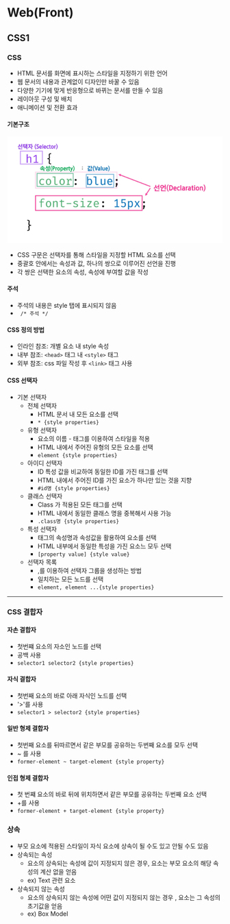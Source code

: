 # Web(Front)

## CSS1

### CSS

- HTML 문서를 화면에 표시하는 스타일을 지정하기 위한 언어
- 웹 문서의 내용과 관계없이 디자인만 바꿀 수 있음
- 다양한 기기에 맞게 반응형으로 바뀌는 문서를 만들 수 있음
- 레이아웃 구성 및 배치
- 애니메이션 및 전환 효과

#### 기본구조

![alt text](image.png)

- CSS 구문은 선택자를 통해 스타일을 지정할 HTML 요소를 선택
- 중괄호 안에서는 속성과 값, 하나의 쌍으로 이루어진 선언을 진행
- 각 쌍은 선택한 요소의 속성, 속성에 부여할 값을 작성

#### 주석

- 주석의 내용은 style 탭에 표시되지 않음
- ` /* 주석 */`

#### CSS 정의 방법

- 인라인 참조: 개별 요소 내 style 속성
- 내부 참조: `<head>` 태그 내 `<style>` 태그
- 외부 참조: css 파일 작성 후 `<link>` 태그 사용

#### CSS 선택자

- 기본 선택자
  - 전체 선택자
    - HTML 문서 내 모든 요소를 선택
    - `* {style properties}`
  - 유형 선택자
    - 요소의 이름 - 태그를 이용하여 스타일을 적용
    - HTML 내에서 주어진 유형의 모든 요소를 선택
    - `element {style properties}`
  - 아이디 선택자
    - ID 특성 값을 비교하여 동일한 ID를 가진 태그를 선택
    - HTML 내에서 주어진 ID를 가진 요소가 하나만 있는 것을 지향
    - `#id명 {style properties}`
  - 클래스 선택자
    - Class 가 적용된 모든 태그를 선택
    - HTML 내에서 동일한 클래스 명을 중복해서 사용 가능
    - `.class명 {style properties}`
  - 특성 선택자
    - 태그의 속성명과 속성값을 활용하여 요소를 선택
    - HTML 내부에서 동일한 특성을 가진 요소느 모두 선택
    - `[property value] {style value}`
  - 선택자 목록
    - ,를 이용하여 선택자 그룹을 생성하는 방법
    - 일치하는 모든 노드를 선택
    - `element, element ...{style properties}`

---

### CSS 결합자

#### 자손 결합자

- 첫번쨰 요소의 자소인 노드를 선택
- 공백 사용
- `selector1 selector2 {style properties}`

#### 자식 결합자

- 첫번째 요소의 바로 아래 자식인 노드를 선택
- '>'를 사용
- `selector1 > selector2 {style properties}`

#### 일반 형제 결합자

- 첫번째 요소를 뒤따르면서 같은 부모를 공유하는 두번째 요소를 모두 선택
- ~ 를 사용
- `former-element ~ target-element {style property}`

#### 인접 형제 결합자

- 첫 번쨰 요소의 바로 뒤에 위치하면서 같은 부모를 공유하는 두번째 요소 선택
- +를 사용
- `former-element + target-element {style property}`

### 상속

- 부모 요소에 적용된 스타일이 자식 요소에 상속이 될 수도 있고 안될 수도 있음
- 상속되는 속성
  - 요소의 상속되는 속성에 값이 지정되지 않은 경우, 요소는 부모 요소의 해당 속성의 계산 없을 얻음
  - ex) Text 관련 요소
- 상속되지 않는 속성
  - 요소의 상속되지 않는 속성에 어떤 값이 지정되지 않는 경우 , 요소는 그 속성의 초기값을 얻음
  - ex) Box Model
